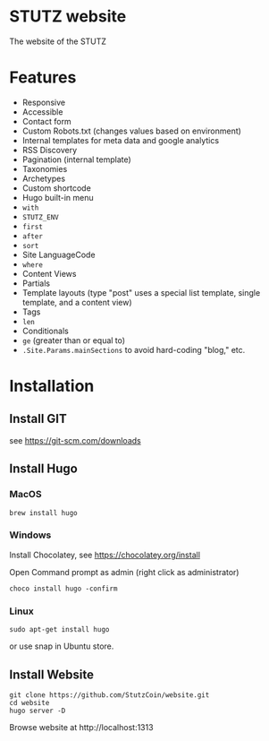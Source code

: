 # STUTZ website

The website of the STUTZ

# Features

- Responsive
- Accessible
- Contact form
- Custom Robots.txt (changes values based on environment)
- Internal templates for meta data and google analytics
- RSS Discovery
- Pagination (internal template)
- Taxonomies
- Archetypes
- Custom shortcode
- Hugo built-in menu
- `with`
- `STUTZ_ENV`
- `first`
- `after`
- `sort`
- Site LanguageCode
- `where`
- Content Views
- Partials
- Template layouts (type "post" uses a special list template, single template,  and a content view)
- Tags
- `len`
- Conditionals
- `ge` (greater than or equal to)
- `.Site.Params.mainSections` to avoid hard-coding "blog," etc. 

# Installation

## Install GIT
see https://git-scm.com/downloads

## Install Hugo
### MacOS
```
brew install hugo
```
### Windows
Install Chocolatey, see https://chocolatey.org/install

Open Command prompt as admin (right click as administrator)
```
choco install hugo -confirm
```
### Linux
```
sudo apt-get install hugo
```
or use snap in Ubuntu store.

## Install Website
```
git clone https://github.com/StutzCoin/website.git
cd website
hugo server -D
```

Browse website at http://localhost:1313


